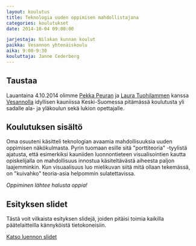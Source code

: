 ```yaml
---
layout: koulutus
title: Teknologia uuden oppimisen mahdollistajana
categories: koulutukset
date: 2014-10-04 09:00:00

jarjestaja: Nilakan kunnan koulut
paikka: Vesannon yhtenäiskoulu
aika: 9:00-9:30
kouluttaja: Janne Cederberg
---
```


## Taustaa

Lauantaina 4.10.2014 olimme [Pekka Peuran](http://maot.fi) ja [Laura Tuohilammen](http://peruskoulupesula.blogspot.fi) kanssa [Vesannolla](http://www.peda.net/veraja/vesanto/yhtenaiskoulu) idyllisen kauniissa Keski-Suomessa pitämässä koulutusta yli sadalle ala- ja yläkoulun sekä lukion opettajalle.

## Koulutuksen sisältö

Oma osuuteni käsitteli teknologian avaamia mahdollisuuksia uuden oppimisen näkökulmasta. Pyrin tuomaan esille sitä "porttiteoria" -tyylistä ajatusta, että esimerkiksi kauniiden luonnontieteen visualisointien kautta opiskelijalla on mahdollisuus innostua käsiteltävästä aiheesta paljon laajemminkin. Kun visuaalisuus luo mielikuvan siitä mitä ollaan tekemässä, on "kuivahko" teoria-asia helpommin sulatettavissa.

*Oppiminen lähtee halusta oppia!*

## Esityksen slidet

Tästä voit vilkaista esityksen slidejä, joiden pitäisi toimia kaikilla päätelaitteilla kännyköistä tietokoneisiin.

<a class="btn btn-warning" href="{{ site.url }}/slidet/2014-10-04_vesanto.htm" title="Teknologia uuden oppimisen mahdollistajana -slidet">Katso luennon slidet</a>